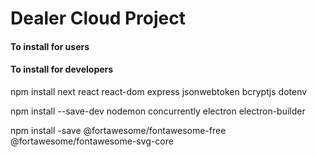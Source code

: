 # Dealer Cloud Project

#### To install for users

#### To install for developers
npm install next react react-dom express jsonwebtoken bcryptjs dotenv

npm install --save-dev nodemon concurrently electron electron-builder

npm install -save @fortawesome/fontawesome-free @fortawesome/fontawesome-svg-core